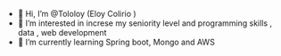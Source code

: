 - 👋 Hi, I’m @Tololoy (Eloy Colirio )
- 👀 I’m interested in increse my seniority level and programming skills , data , web development
- 🌱 I’m currently learning Spring boot, Mongo and AWS

<!---
Tololoy/Tololoy is a ✨ special ✨ repository because its `README.md` (this file) appears on your GitHub profile.
You can click the Preview link to take a look at your changes.
--->
